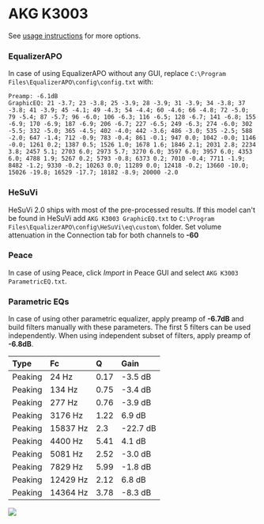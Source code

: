 # AKG K3003
See [usage instructions](https://github.com/jaakkopasanen/AutoEq#usage) for more options.

### EqualizerAPO
In case of using EqualizerAPO without any GUI, replace `C:\Program Files\EqualizerAPO\config\config.txt`
with:
```
Preamp: -6.1dB
GraphicEQ: 21 -3.7; 23 -3.8; 25 -3.9; 28 -3.9; 31 -3.9; 34 -3.8; 37 -3.8; 41 -3.9; 45 -4.1; 49 -4.3; 54 -4.4; 60 -4.6; 66 -4.8; 72 -5.0; 79 -5.4; 87 -5.7; 96 -6.0; 106 -6.3; 116 -6.5; 128 -6.7; 141 -6.8; 155 -6.9; 170 -6.9; 187 -6.9; 206 -6.7; 227 -6.5; 249 -6.3; 274 -6.0; 302 -5.5; 332 -5.0; 365 -4.5; 402 -4.0; 442 -3.6; 486 -3.0; 535 -2.5; 588 -2.0; 647 -1.4; 712 -0.9; 783 -0.4; 861 -0.1; 947 0.0; 1042 -0.0; 1146 -0.0; 1261 0.2; 1387 0.5; 1526 1.0; 1678 1.6; 1846 2.1; 2031 2.8; 2234 3.8; 2457 5.1; 2703 6.0; 2973 5.7; 3270 6.0; 3597 6.0; 3957 6.0; 4353 6.0; 4788 1.9; 5267 0.2; 5793 -0.8; 6373 0.2; 7010 -0.4; 7711 -1.9; 8482 -1.2; 9330 -0.2; 10263 0.0; 11289 0.0; 12418 -0.2; 13660 -10.0; 15026 -19.8; 16529 -17.7; 18182 -8.9; 20000 -2.0
```

### HeSuVi
HeSuVi 2.0 ships with most of the pre-processed results. If this model can't be found in HeSuVi add
`AKG K3003 GraphicEQ.txt` to `C:\Program Files\EqualizerAPO\config\HeSuVi\eq\custom\` folder.
Set volume attenuation in the Connection tab for both channels to **-60**

### Peace
In case of using Peace, click *Import* in Peace GUI and select `AKG K3003 ParametricEQ.txt`.

### Parametric EQs
In case of using other parametric equalizer, apply preamp of **-6.7dB** and build filters manually
with these parameters. The first 5 filters can be used independently.
When using independent subset of filters, apply preamp of **-6.8dB**.

| Type    | Fc       |    Q | Gain     |
|:--------|:---------|:-----|:---------|
| Peaking | 24 Hz    | 0.17 | -3.5 dB  |
| Peaking | 134 Hz   | 0.75 | -3.4 dB  |
| Peaking | 277 Hz   | 0.76 | -3.9 dB  |
| Peaking | 3176 Hz  | 1.22 | 6.9 dB   |
| Peaking | 15837 Hz | 2.3  | -22.7 dB |
| Peaking | 4400 Hz  | 5.41 | 4.1 dB   |
| Peaking | 5081 Hz  | 2.52 | -3.0 dB  |
| Peaking | 7829 Hz  | 5.99 | -1.8 dB  |
| Peaking | 12429 Hz | 2.12 | 6.8 dB   |
| Peaking | 14364 Hz | 3.78 | -8.3 dB  |

![](https://raw.githubusercontent.com/jaakkopasanen/AutoEq/master/results/oratory1990/harman_in-ear_2017-1/AKG%20K3003/AKG%20K3003.png)